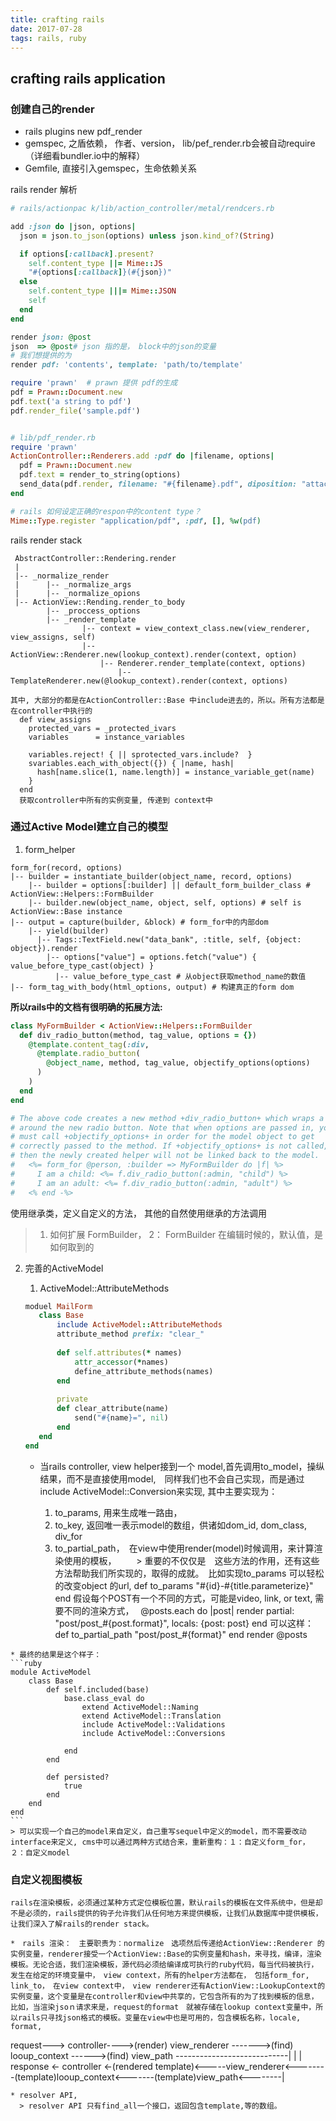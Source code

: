 ```yaml
---
title: crafting rails
date: 2017-07-28
tags: rails, ruby
---
```

crafting rails application
--------

### 创建自己的render

  * rails plugins new pdf_render
  * gemspec, 之盾依赖， 作者、version， lib/pef_render.rb会被自动require（详细看bundler.io中的解释）
  * Gemfile, 直接引入gemspec，生命依赖关系

  rails render 解析

  ```ruby
  # rails/actionpac k/lib/action_controller/metal/rendcers.rb

  add :json do |json, options|
    json = json.to_json(options) unless json.kind_of?(String)

    if options[:callback].present?
      self.content_type ||= Mime::JS
      "#{options[:callback]}(#{json})"
    else
      self.content_type |||= Mime::JSON
      self
    end
  end

  render json: @post
  json  => @post# json 指的是， block中的json的变量
  # 我们想提供的为
  render pdf: 'contents', template: 'path/to/template'

  require 'prawn'  # prawn 提供 pdf的生成
  pdf = Prawn::Document.new
  pdf.text('a string to pdf')
  pdf.render_file('sample.pdf')


  # lib/pdf_render.rb
  require 'prawn'
  ActionController::Renderers.add :pdf do |filename, options|
    pdf = Prawn::Document.new
    pdf.text = render_to_string(options)
    send_data(pdf.render, filename: "#{filename}.pdf", diposition: "attachment")
  end

  # rails 如何设定正确的respon中的content type？
  Mime::Type.register "application/pdf", :pdf, [], %w(pdf)
  ```

  rails render stack

  ```text
   AbstractController::Rendering.render
   |
   |-- _normalize_render
   |      |-- _normalize_args
   |      |-- _normalize_opions
   |-- ActionView::Rending.render_to_body
          |-- _proccess_options
          |-- _render_template
                  |-- context = view_context_class.new(view_renderer, view_assigns, self)
                  |-- ActionView::Renderer.new(lookup_context).render(context, option)
                      |-- Renderer.render_template(context, options)
                          |-- TemplateRenderer.new(@lookup_context).render(context, options)

  其中, 大部分的都是在ActionController::Base 中include进去的，所以。所有方法都是在controller中执行的
    def view_assigns
      protected_vars = _protected_ivars
      variables      = instance_variables

      variables.reject! { || sprotected_vars.include?  }
      svariables.each_with_object({}) { |name, hash|
        hash[name.slice(1, name.length)] = instance_variable_get(name)
      }
    end
    获取controller中所有的实例变量, 传递到 context中
  ```

### 通过Active Model建立自己的模型

  1. form_helper

  ```
  form_for(record, options)
  |-- builder = instantiate_builder(object_name, record, options)
      |-- builder = options[:builder] || default_form_builder_class # ActionView::Helpers::FormBuilder
      |-- builder.new(object_name, object, self, options) # self is ActionView::Base instance
  |-- output = capture(builder, &block) # form_for中的内部dom
      |-- yield(builder)
        |-- Tags::TextField.new("data_bank", :title, self, {object: object}).render
          |-- options["value"] = options.fetch("value") { value_before_type_cast(object) }
            |-- value_before_type_cast # 从object获取method_name的数值
  |-- form_tag_with_body(html_options, output) # 构建真正的form dom
  ```

  **所以rails中的文档有很明确的拓展方法:**

  ```ruby
  class MyFormBuilder < ActionView::Helpers::FormBuilder
    def div_radio_button(method, tag_value, options = {})
      @template.content_tag(:div,
        @template.radio_button(
          @object_name, method, tag_value, objectify_options(options)
        )
      )
    end
  end

  # The above code creates a new method +div_radio_button+ which wraps a div
  # around the new radio button. Note that when options are passed in, you
  # must call +objectify_options+ in order for the model object to get
  # correctly passed to the method. If +objectify_options+ is not called,
  # then the newly created helper will not be linked back to the model.
  #   <%= form_for @person, :builder => MyFormBuilder do |f| %>
  #     I am a child: <%= f.div_radio_button(:admin, "child") %>
  #     I am an adult: <%= f.div_radio_button(:admin, "adult") %>
  #   <% end -%>

  ```

  使用继承类，定义自定义的方法， 其他的自然使用继承的方法调用

  > 1. 如何扩展 FormBuilder， 2： FormBuilder 在编辑时候的，默认值，是如何取到的
  
  
  2. 完善的ActiveModel
     1. ActiveModel::AttributeMethods
     ```ruby
     moduel MailForm
        class Base
            include ActiveModel::AttributeMethods
            attribute_method prefix: "clear_"
            
            def self.attributes(* names)
                attr_accessor(*names)
                define_attribute_methods(names)
            end
            
            private
            def clear_attribute(name)
                send("#{name}=", nil)
            end
        end
     end
     ```
     
     * 当rails controller, view helper接到一个 model,首先调用to_model，操纵结果，而不是直接使用model,　同样我们也不会自己实现，而是通过include ActiveModel::Conversion来实现, 其中主要实现为：　
     
       1. to_params, 用来生成唯一路由，　
       2. to_key, 返回唯一表示model的数组，供诸如dom_id, dom_class, div_for
       3. to_partial_path，　在vieｗ中使用render(model)时候调用，来计算渲染使用的模板，
   　　> 重要的不仅仅是　这些方法的作用，还有这些方法帮助我们所实现的，取得的成就。　比如实现to_params 可以轻松的改变object 的url,
    def to_params
        "#{id}-#{title.parameterize}"
    end
    假设每个POST有一个不同的方式，可能是video, link, or text, 需要不同的渲染方式，　
    @posts.each do |post| 
       render partial: "post/post_#{post.format}", locals: {post: post}
    end
    可以这样：　
    def to_partial_path
       "post/post_#{format}"
    end
    render @posts
    
    * 最终的结果是这个样子：
    ```ruby
    module ActiveModel
        class Base
            def self.included(base)
                base.class_eval do 
                    extend ActiveModel::Naming
                    extend ActiveModel::Translation
                    include ActiveModel::Validations
                    include ActiveModel::Conversions
                    
                end
            end
            
            def persisted?
                true
            end
        end
    end
    ```
    > 可以实现一个自己的model来自定义，自己重写sequel中定义的model，而不需要改动interface来定义, cms中可以通过两种方式结合来，重新重构：１：自定义form_for，　２：自定义model
    

### 自定义视图模板
    rails在渲染模板，必须通过某种方式定位模板位置，默认rails的模板在文件系统中，但是却不是必须的，rails提供的钩子允许我们从任何地方来提供模板，让我们从数据库中提供模板，让我们深入了解rails的render stack。
    
    *　rails 渲染：　主要职责为：normalize　选项然后传递给ActionView::Renderer 的实例变量，renderer接受一个ActionView::Base的实例变量和hash，来寻找，编译，渲染模板。无论合适，我们渲染模板，源代码必须给编译成可执行的ruby代码，每当代码被执行，发生在给定的环境变量中，　view context，所有的helper方法都在，　包括form_for, link_to，　在view context中，　view renderer还有ActionView::LookupContext的实例变量，这个变量是在controller和view中共享的，它包含所有的为了找到模板的信息，　比如，当渲染jsoｎ请求来是，request的format　就被存储在lookup context变量中，所以rails只寻找json格式的模板。变量在view中也是可用的，包含模板名称，locale, format, 
    
request---> controller---->(render) view_renderer ------->(find) looup_context ------>(find) view_path ----------------------------|
                                                                                                                                   |
                                                                                                                                   |
response <- controller <-(rendered template)<-----view_renderer<--------(template)looup_context<-------(template)view_path<--------|


    * resolver API, 
      > resolver API 只有find_all一个接口，返回包含template,等的数组。
      
